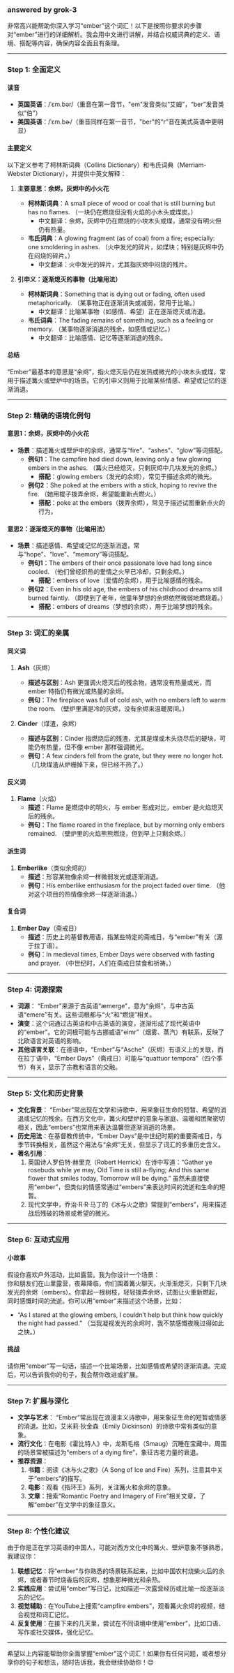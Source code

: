 ### answered by grok-3
非常高兴能帮助你深入学习“ember”这个词汇！以下是按照你要求的步骤对“ember”进行的详细解析。我会用中文进行讲解，并结合权威词典的定义、语境、搭配等内容，确保内容全面且有条理。

---

### Step 1: 全面定义

#### 读音
- **英国英语**：/ˈɛm.bər/（重音在第一音节，"em"发音类似“艾姆”，“ber”发音类似“伯”）
- **美国英语**：/ˈɛm.bɚ/（重音同样在第一音节，"ber"的“r”音在美式英语中更明显）

#### 主要定义
以下定义参考了柯林斯词典（Collins Dictionary）和韦氏词典（Merriam-Webster Dictionary），并提供中英文解释：

1. **主要意思：余烬，灰烬中的小火花**
   - **柯林斯词典**：A small piece of wood or coal that is still burning but has no flames. （一块仍在燃烧但没有火焰的小木头或煤炭。）
     - 中文翻译：余烬，灰烬中仍在燃烧的小块木头或煤，通常没有明火但仍有热量。
   - **韦氏词典**：A glowing fragment (as of coal) from a fire; especially: one smoldering in ashes. （火中发光的碎片，如煤块；特别是灰烬中仍在闷烧的碎片。）
     - 中文翻译：火中发光的碎片，尤其指灰烬中闷烧的残片。

2. **引申义：逐渐熄灭的事物（比喻用法）**
   - **柯林斯词典**：Something that is dying out or fading, often used metaphorically. （某事物正在逐渐消失或减弱，常用于比喻。）
     - 中文翻译：比喻某事物（如感情、希望）正在逐渐熄灭或消退。
   - **韦氏词典**：The fading remains of something, such as a feeling or memory. （某事物逐渐消退的残余，如感情或记忆。）
     - 中文翻译：比喻感情、记忆等逐渐消退的残余。

#### 总结
“Ember”最基本的意思是“余烬”，指火熄灭后仍在发热或微光的小块木头或煤，常用于描述篝火或壁炉中的场景。它的引申义则用于比喻某些情感、希望或记忆的逐渐消退。

---

### Step 2: 精确的语境化例句

#### 意思1：余烬，灰烬中的小火花
- **场景**：描述篝火或壁炉中的余烬，通常与“fire”、“ashes”、“glow”等词搭配。
  - **例句1**：The campfire had died down, leaving only a few glowing embers in the ashes. （篝火已经熄灭，只剩灰烬中几块发光的余烬。）
    - **搭配**：glowing embers（发光的余烬），常见于描述余烬的微光。
  - **例句2**：She poked at the embers with a stick, hoping to revive the fire. （她用棍子拨弄余烬，希望能重新点燃火。）
    - **搭配**：poke at the embers（拨弄余烬），常见于描述试图重新点火的行为。

#### 意思2：逐渐熄灭的事物（比喻用法）
- **场景**：描述感情、希望或记忆的逐渐消退，常与“hope”、“love”、“memory”等词搭配。
  - **例句1**：The embers of their once passionate love had long since cooled. （他们曾经炽热的爱情之火早已冷却，只剩余烬。）
    - **搭配**：embers of love（爱情的余烬），用于比喻感情的残余。
  - **例句2**：Even in his old age, the embers of his childhood dreams still burned faintly. （即使到了老年，他童年梦想的余烬依然微弱地燃烧着。）
    - **搭配**：embers of dreams（梦想的余烬），用于比喻梦想的残余。

---

### Step 3: 词汇的亲属

#### 同义词
1. **Ash**（灰烬）
   - **描述与区别**：Ash 更强调火熄灭后的残余物，通常没有热量或光，而 ember 特指仍有微光或热量的余烬。
   - **例句**：The fireplace was full of cold ash, with no embers left to warm the room. （壁炉里满是冷的灰烬，没有余烬来温暖房间。）

2. **Cinder**（煤渣，余烬）
   - **描述与区别**：Cinder 指燃烧后的残渣，尤其是煤或木头烧尽后的硬块，可能仍有热量，但不像 ember 那样强调微光。
   - **例句**：A few cinders fell from the grate, but they were no longer hot. （几块煤渣从炉栅掉下来，但已经不热了。）

#### 反义词
1. **Flame**（火焰）
   - **描述**：Flame 是燃烧中的明火，与 ember 形成对比，ember 是火焰熄灭后的残余。
   - **例句**：The flame roared in the fireplace, but by morning only embers remained. （壁炉里的火焰熊熊燃烧，但到早上只剩余烬。）

#### 派生词
1. **Emberlike**（类似余烬的）
   - **描述**：形容某物像余烬一样微弱发光或逐渐消退。
   - **例句**：His emberlike enthusiasm for the project faded over time. （他对这个项目的热情像余烬一样逐渐消退。）

#### 复合词
1. **Ember Day**（斋戒日）
   - **描述**：历史上的基督教用语，指某些特定的斋戒日，与“ember”有关（源于拉丁语）。
   - **例句**：In medieval times, Ember Days were observed with fasting and prayer. （中世纪时，人们在斋戒日禁食和祈祷。）

---

### Step 4: 词源探索

- **词源**： “Ember”来源于古英语“æmerge”，意为“余烬”，与中古英语“emere”有关。这些词根都与“火”和“燃烧”相关。
- **演变**：这个词通过古英语和中古英语的演变，逐渐形成了现代英语中的“ember”。它的词根可能与古挪威语“eimr”（烟雾、蒸汽）有联系，反映了北欧语言对英语的影响。
- **其他语言关联**：在德语中，“Ember”与“Asche”（灰烬）有语义上的关联，而在拉丁语中，“Ember Days”（斋戒日）可能与“quattuor tempora”（四个季节）有关，显示了宗教和语言的交融。

---

### Step 5: 文化和历史背景

- **文化背景**： “Ember”常出现在文学和诗歌中，用来象征生命的短暂、希望的消退或记忆的残余。在西方文化中，篝火和壁炉的意象与家庭、温暖和团聚密切相关，因此“embers”也常用来表达温馨但逐渐消逝的场景。
- **历史用法**：在基督教传统中，“Ember Days”是中世纪时期的重要斋戒日，与季节转换相关，虽然这个用法与“余烬”无关，但显示了词汇的多重历史含义。
- **著名引用**：
  1. 英国诗人罗伯特·赫里克（Robert Herrick）在诗中写道：“Gather ye rosebuds while ye may, Old Time is still a-flying; And this same flower that smiles today, Tomorrow will be dying.” 虽然未直接使用“ember”，但类似的情感常通过“embers”来表达时间的流逝和生命的短暂。
  2. 现代文学中，乔治·R·R·马丁的《冰与火之歌》常提到“embers”，用来描述战后残破的场景或希望的微光。

---

### Step 6: 互动式应用

#### 小故事
假设你喜欢户外活动，比如露营。我为你设计一个场景：  
你和朋友们在山里露营，夜幕降临，你们围着篝火聊天。火渐渐熄灭，只剩下几块发光的余烬（embers）。你拿起一根树枝，轻轻拨弄余烬，试图让火重新燃起，同时感慨时间的流逝。你可以用“ember”来描述这个场景，比如：  
- “As I stared at the glowing embers, I couldn’t help but think how quickly the night had passed.” （当我凝视发光的余烬时，我不禁感慨夜晚过得如此之快。）

#### 挑战
请你用“ember”写一句话，描述一个比喻场景，比如感情或希望的逐渐消退。完成后，可以告诉我你的句子，我会帮你改进或扩展。

---

### Step 7: 扩展与深化

- **文学与艺术**： “Ember”常出现在浪漫主义诗歌中，用来象征生命的短暂或情感的消退。比如，艾米莉·狄金森（Emily Dickinson）的诗歌中常有类似的意象。
- **流行文化**：在电影《霍比特人》中，龙斯毛格（Smaug）沉睡在宝藏中，周围的场景常被描述为“embers of a dying fire”，象征古老力量的衰退。
- **推荐资源**：
  1. **书籍**：阅读《冰与火之歌》（A Song of Ice and Fire）系列，注意其中关于“embers”的描写。
  2. **电影**：观看《指环王》系列，关注篝火和余烬的意象。
  3. **文章**：搜索“Romantic Poetry and Imagery of Fire”相关文章，了解“ember”在文学中的象征意义。

---

### Step 8: 个性化建议

由于你是正在学习英语的中国人，可能对西方文化中的篝火、壁炉意象不够熟悉，我建议你：
1. **联想记忆**：将“ember”与你熟悉的场景联系起来，比如中国农村烧柴火后的余烬，或者春节时烧香后的灰烬，想象那种微光和余热。
2. **实践应用**：尝试用“ember”写日记，比如描述一次露营经历或比喻一段逐渐淡忘的记忆。
3. **视觉辅助**：在YouTube上搜索“campfire embers”，观看篝火余烬的视频，结合视觉和词汇记忆。
4. **反复使用**：在接下来的几天里，尝试在不同语境中使用“ember”，比如口语、写作或社交媒体，强化记忆。

---

希望以上内容能帮助你全面掌握“ember”这个词汇！如果你有任何问题，或者想分享你的句子和想法，随时告诉我，我会继续协助你！😊